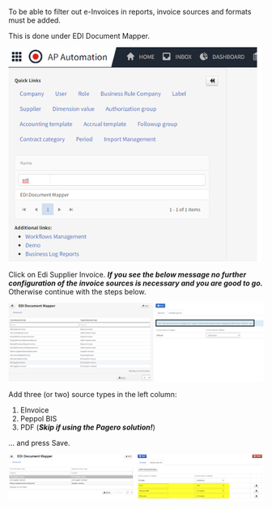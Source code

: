 To be able to filter out e-Invoices in reports, invoice sources and formats must be added. 

This is done under EDI Document Mapper.

![](../../images/einv_apa_setup_5.png)

Click on Edi Supplier Invoice. ***If you see the below message no further configuration of the invoice sources is necessary and you are good to go.*** Otherwise continue with the steps below.

![](../../images/einv_apa_setup_6.png)

Add three (or two) source types in the left column:

1. EInvoice
2. Peppol BIS
3. PDF (***Skip if using the Pagero solution!***) 

... and press Save.

![](../../images/einv_apa_setup_7.png)
